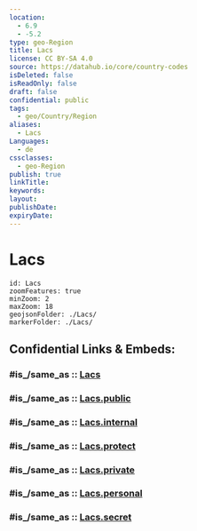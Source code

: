 ```yaml
---
location:
  - 6.9
  - -5.2
type: geo-Region
title: Lacs
license: CC BY-SA 4.0
source: https://datahub.io/core/country-codes
isDeleted: false
isReadOnly: false
draft: false
confidential: public
tags:
  - geo/Country/Region
aliases:
  - Lacs
Languages:
  - de
cssclasses:
  - geo-Region
publish: true
linkTitle:
keywords:
layout:
publishDate:
expiryDate:
---
```


# Lacs

```leaflet
id: Lacs
zoomFeatures: true 
minZoom: 2 
maxZoom: 18
geojsonFolder: ./Lacs/
markerFolder: ./Lacs/
```


## Confidential Links & Embeds: 

### #is_/same_as :: [Lacs](/_Standards/Earth/Continent/Africa/Africa~West/Cote_d'ivoire/districts~Ivory-Coast/Lacs.md) 

### #is_/same_as :: [Lacs.public](/_public/Earth/Continent/Africa/Africa~West/Cote_d'ivoire/districts~Ivory-Coast/Lacs.public.md) 

### #is_/same_as :: [Lacs.internal](/_internal/Earth/Continent/Africa/Africa~West/Cote_d'ivoire/districts~Ivory-Coast/Lacs.internal.md) 

### #is_/same_as :: [Lacs.protect](/_protect/Earth/Continent/Africa/Africa~West/Cote_d'ivoire/districts~Ivory-Coast/Lacs.protect.md) 

### #is_/same_as :: [Lacs.private](/_private/Earth/Continent/Africa/Africa~West/Cote_d'ivoire/districts~Ivory-Coast/Lacs.private.md) 

### #is_/same_as :: [Lacs.personal](/_personal/Earth/Continent/Africa/Africa~West/Cote_d'ivoire/districts~Ivory-Coast/Lacs.personal.md) 

### #is_/same_as :: [Lacs.secret](/_secret/Earth/Continent/Africa/Africa~West/Cote_d'ivoire/districts~Ivory-Coast/Lacs.secret.md)

